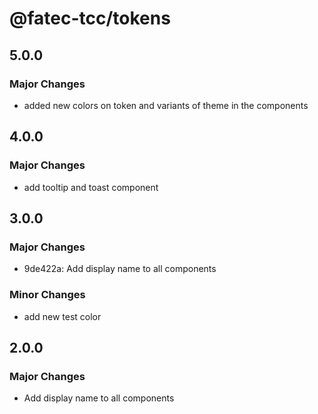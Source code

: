 # @fatec-tcc/tokens

## 5.0.0

### Major Changes

- added new colors on token and variants of theme in the components

## 4.0.0

### Major Changes

- add tooltip and toast component

## 3.0.0

### Major Changes

- 9de422a: Add display name to all components

### Minor Changes

- add new test color

## 2.0.0

### Major Changes

- Add display name to all components
